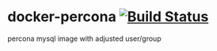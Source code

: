 # docker-percona [![Build Status](https://jenkins.bln.space/buildStatus/icon?job=docker-images%2Fdocker-percona%2Fmaster)](https://jenkins.bln.space/job/docker-images/job/docker-percona/job/master/)

percona mysql image with adjusted user/group

